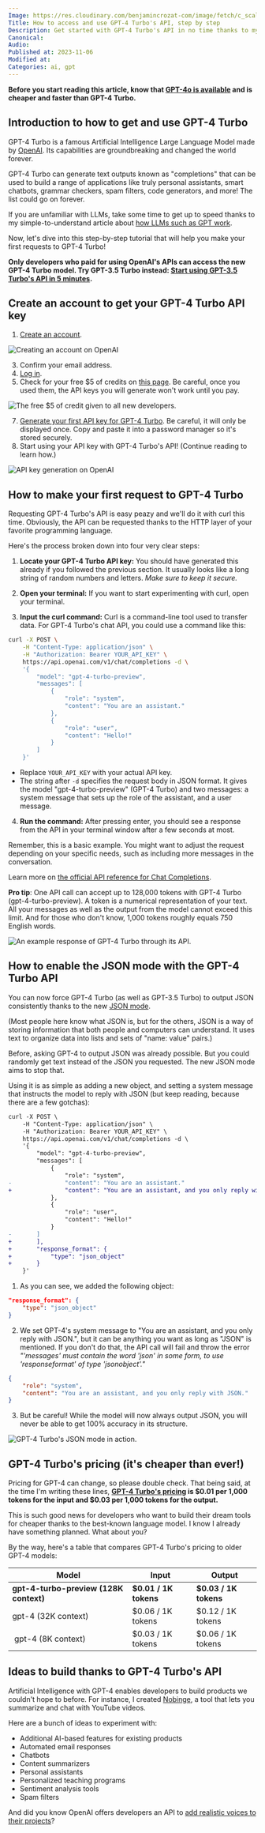 ```yaml
---
Image: https://res.cloudinary.com/benjamincrozat-com/image/fetch/c_scale,f_webp,q_auto,w_1200/https://life-long-bunny.fra1.digitaloceanspaces.com/media-library/production/236/3uQ5UwlJq7FRqjcvekGdAqOi65gT17-metaZ3B0LTQtdHVyYm8ucG5n-.png
Title: How to access and use GPT-4 Turbo's API, step by step
Description: Get started with GPT-4 Turbo's API in no time thanks to my handy step-by-step guide.
Canonical: 
Audio:
Published at: 2023-11-06
Modified at: 
Categories: ai, gpt
---
```


**Before you start reading this article, know that [GPT-4o is available](/gpt-4o) and is cheaper and faster than GPT-4 Turbo.**

## Introduction to how to get and use GPT-4 Turbo

GPT-4 Turbo is a famous Artificial Intelligence Large Language Model made by [OpenAI](https://openai.com). Its capabilities are groundbreaking and changed the world forever.

GPT-4 Turbo can generate text outputs known as "completions" that can be used to build a range of applications like truly personal assistants, smart chatbots, grammar checkers, spam filters, code generators, and more! The list could go on forever.

If you are unfamiliar with LLMs, take some time to get up to speed thanks to my simple-to-understand article about [how LLMs such as GPT work](/gpt-llm-ai-explanation).

Now, let's dive into this step-by-step tutorial that will help you make your first requests to GPT-4 Turbo!

**Only developers who paid for using OpenAI's APIs can access the new GPT-4 Turbo model. Try GPT-3.5 Turbo instead: [Start using GPT-3.5 Turbo's API in 5 minutes](/gpt-35-turbo).**

## Create an account to get your GPT-4 Turbo API key

1. [Create an account](https://chat.openai.com/auth/login).

![Creating an account on OpenAI](https://life-long-bunny.fra1.digitaloceanspaces.com/media-library/production/229/conversions/Dt2ElwOQoKtwjEhuw2eu1uGceEDJnF-metaQ2xlYW5TaG90IDIwMjMtMTEtMDYgYXQgMTkuNTQuMjZAMngucG5n--medium.jpg)

3. Confirm your email address.
4. [Log in](https://platform.openai.com/login?launch).
5. Check for your free $5 of credits on [this page](https://platform.openai.com/account/billing/overview). Be careful, once you used them, the API keys you will generate won't work until you pay.

![The free $5 of credit given to all new developers.](https://life-long-bunny.fra1.digitaloceanspaces.com/media-library/production/228/conversions/V2xA6LlqgeEAd87BpKshqkY19sV9rp-metaQ2xlYW5TaG90IDIwMjMtMTEtMDYgYXQgMTkuNTUuMDdAMngucG5n--medium.jpg)

7. [Generate your first API key for GPT-4 Turbo](https://platform.openai.com/api-keys). Be careful, it will only be displayed once. Copy and paste it into a password manager so it's stored securely.
8. Start using your API key with GPT-4 Turbo's API! (Continue reading to learn how.)

![API key generation on OpenAI](https://life-long-bunny.fra1.digitaloceanspaces.com/media-library/production/227/conversions/yZF7oBp7WI9jbq8gFcNWDWtmQDWWXb-metaQ2xlYW5TaG90IDIwMjMtMTEtMDYgYXQgMjAuMDIuMjhAMngucG5n--medium.jpg)

## How to make your first request to GPT-4 Turbo

Requesting GPT-4 Turbo's API is easy peazy and we'll do it with curl this time. Obviously, the API can be requested thanks to the HTTP layer of your favorite programming language.

Here's the process broken down into four very clear steps:

1. **Locate your GPT-4 Turbo API key:** You should have generated this already if you followed the previous section. It usually looks like a long string of random numbers and letters. *Make sure to keep it secure.*

2. **Open your terminal:** If you want to start experimenting with curl, open your terminal.

3. **Input the curl command:** Curl is a command-line tool used to transfer data. For GPT-4 Turbo's chat API, you could use a command like this:

```bash
curl -X POST \
	-H "Content-Type: application/json" \
	-H "Authorization: Bearer YOUR_API_KEY" \
	https://api.openai.com/v1/chat/completions -d \
	'{
		"model": "gpt-4-turbo-preview",
		"messages": [
			{
				"role": "system",
				"content": "You are an assistant."
			},
			{
				"role": "user",
				"content": "Hello!"
			}
		]
	}'
```
  - Replace `YOUR_API_KEY` with your actual API key.
  - The string after `-d` specifies the request body in JSON format. It gives the model "gpt-4-turbo-preview" (GPT-4 Turbo) and two messages: a system message that sets up the role of the assistant, and a user message.

4. **Run the command:** After pressing enter, you should see a response from the API in your terminal window after a few seconds at most.

Remember, this is a basic example. You might want to adjust the request depending on your specific needs, such as including more messages in the conversation.

Learn more on [the official API reference for Chat Completions](https://platform.openai.com/docs/api-reference/chat).

**Pro tip**: One API call can accept up to 128,000 tokens with GPT-4 Turbo (gpt-4-turbo-preview). A token is a numerical representation of your text. All your messages as well as the output from the model cannot exceed this limit. And for those who don't know, 1,000 tokens roughly equals 750 English words.

![An example response of GPT-4 Turbo through its API.](https://life-long-bunny.fra1.digitaloceanspaces.com/media-library/production/232/conversions/0LKIoKIsnuo72KHWk8MgD3vmSXG3Ir-metaQ2xlYW5TaG90IDIwMjMtMTEtMDYgYXQgMjEuNDYuMTFAMngucG5n--medium.jpg)

## How to enable the JSON mode with the GPT-4 Turbo API

You can now force GPT-4 Turbo (as well as GPT-3.5 Turbo) to output JSON consistently thanks to the new [JSON mode](https://platform.openai.com/docs/guides/text-generation/json-mode).

(Most people here know what JSON is, but for the others, JSON is a way of storing information that both people and computers can understand. It uses text to organize data into lists and sets of "name: value" pairs.)

Before, asking GPT-4 to output JSON was already possible. But you could randomly get text instead of the JSON you requested. The new JSON mode aims to stop that.

Using it is as simple as adding a new object, and setting a system message that instructs the model to reply with JSON (but keep reading, because there are a few gotchas):

```diff
curl -X POST \
	-H "Content-Type: application/json" \
	-H "Authorization: Bearer YOUR_API_KEY" \
	https://api.openai.com/v1/chat/completions -d \
	'{
		"model": "gpt-4-turbo-preview",
		"messages": [
			{
				"role": "system",
-				"content": "You are an assistant."
+				"content": "You are an assistant, and you only reply with JSON."
			},
			{
				"role": "user",
				"content": "Hello!"
			}
-		]
+		],
+		"response_format": {
+			"type": "json_object"
+		}
	}'
```

1. As you can see, we added the following object:

```json
"response_format": {
	"type": "json_object"
}
```

2. We set GPT-4's system message to "You are an assistant, and you only reply with JSON.", but it can be anything you want as long as "JSON" is mentioned. If you don't do that, the API call will fail and throw the error *"'messages' must contain the word 'json' in some form, to use 'responseformat' of type 'jsonobject'."*

```json
{
	"role": "system",
	"content": "You are an assistant, and you only reply with JSON."
}
```

3. But be careful! While the model will now always output JSON, you will never be able to get 100% accuracy in its structure.

![GPT-4 Turbo's JSON mode in action.](https://life-long-bunny.fra1.digitaloceanspaces.com/media-library/production/233/conversions/5880RDCZwZoP0fW6kFSXF8j866Rq43-metaQ2xlYW5TaG90IDIwMjMtMTEtMDYgYXQgMjEuNTAuNDhAMngucG5n--medium.jpg)

## GPT-4 Turbo's pricing (it's cheaper than ever!)

Pricing for GPT-4 can change, so please double check. That being said, at the time I'm writing these lines, **[GPT-4 Turbo's pricing](https://openai.com/pricing) is $0.01 per 1,000 tokens for the input and $0.03 per 1,000 tokens for the output.**

This is such good news for developers who want to build their dream tools for cheaper thanks to the best-known language model. I know I already have something planned. What about you?

By the way, here's a table that compares GPT-4 Turbo's pricing to older GPT-4 models:

|  Model | Input | Output |
|--------|-------|--------|
| **gpt-4-turbo-preview (128K context)** | **$0.01 / 1K tokens** | **$0.03 / 1K tokens** |
| gpt-4 (32K context) | $0.06 / 1K tokens | $0.12 / 1K tokens |
| gpt-4 (8K context) | $0.03 / 1K tokens | $0.06 / 1K tokens |

## Ideas to build thanks to GPT-4 Turbo's API

Artificial Intelligence with GPT-4 enables developers to build products we couldn't hope to before. For instance, I created [Nobinge](https://nobinge.watch), a tool that lets you summarize and chat with YouTube videos.

Here are a bunch of ideas to experiment with:
- Additional AI-based features for existing products
- Automated email responses
- Chatbots
- Content summarizers
- Personal assistants
- Personalized teaching programs
- Sentiment analysis tools
- Spam filters

And did you know OpenAI offers developers an API to [add realistic voices to their projects](/openai-tts-api)?
